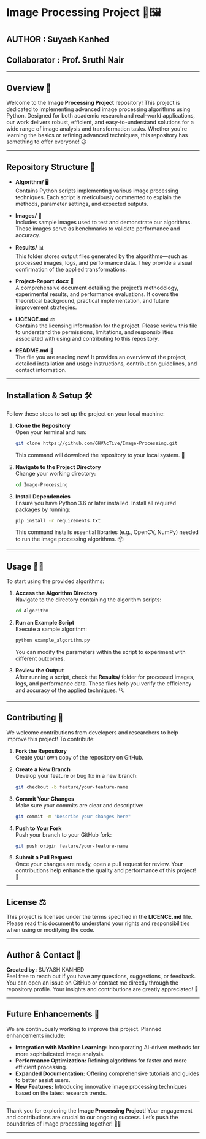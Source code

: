 # Image Processing Project 🎨🖼️

## **AUTHOR** : Suyash Kanhed
## **Collaborator** : Prof. Sruthi Nair

---

## Overview 🚀  
Welcome to the **Image Processing Project** repository! This project is dedicated to implementing advanced image processing algorithms using Python. Designed for both academic research and real-world applications, our work delivers robust, efficient, and easy-to-understand solutions for a wide range of image analysis and transformation tasks. Whether you're learning the basics or refining advanced techniques, this repository has something to offer everyone! 😃

---

## Repository Structure 📂  
- **Algorithm/** 🖥️  
  Contains Python scripts implementing various image processing techniques. Each script is meticulously commented to explain the methods, parameter settings, and expected outputs.

- **Images/** 📸  
  Includes sample images used to test and demonstrate our algorithms. These images serve as benchmarks to validate performance and accuracy.

- **Results/** 📊  
  This folder stores output files generated by the algorithms—such as processed images, logs, and performance data. They provide a visual confirmation of the applied transformations.

- **Project-Report.docx** 📄  
  A comprehensive document detailing the project’s methodology, experimental results, and performance evaluations. It covers the theoretical background, practical implementation, and future improvement strategies.

- **LICENCE.md** ⚖️  
  Contains the licensing information for the project. Please review this file to understand the permissions, limitations, and responsibilities associated with using and contributing to this repository.

- **README.md** 📝  
  The file you are reading now! It provides an overview of the project, detailed installation and usage instructions, contribution guidelines, and contact information.

---

## Installation & Setup 🛠️  
Follow these steps to set up the project on your local machine:

1. **Clone the Repository**  
   Open your terminal and run:
   ```bash
   git clone https://github.com/GHVAcTive/Image-Processing.git
   ```
   This command will download the repository to your local system. 💾

2. **Navigate to the Project Directory**  
   Change your working directory:
   ```bash
   cd Image-Processing
   ```

3. **Install Dependencies**  
   Ensure you have Python 3.6 or later installed. Install all required packages by running:
   ```bash
   pip install -r requirements.txt
   ```
   This command installs essential libraries (e.g., OpenCV, NumPy) needed to run the image processing algorithms. 📦

---

## Usage 👨‍💻  
To start using the provided algorithms:

1. **Access the Algorithm Directory**  
   Navigate to the directory containing the algorithm scripts:
   ```bash
   cd Algorithm
   ```

2. **Run an Example Script**  
   Execute a sample algorithm:
   ```bash
   python example_algorithm.py
   ```
   You can modify the parameters within the script to experiment with different outcomes.

3. **Review the Output**  
   After running a script, check the **Results/** folder for processed images, logs, and performance data. These files help you verify the efficiency and accuracy of the applied techniques. 🔍

---

## Contributing 🤝  
We welcome contributions from developers and researchers to help improve this project! To contribute:

1. **Fork the Repository**  
   Create your own copy of the repository on GitHub.

2. **Create a New Branch**  
   Develop your feature or bug fix in a new branch:
   ```bash
   git checkout -b feature/your-feature-name
   ```

3. **Commit Your Changes**  
   Make sure your commits are clear and descriptive:
   ```bash
   git commit -m "Describe your changes here"
   ```

4. **Push to Your Fork**  
   Push your branch to your GitHub fork:
   ```bash
   git push origin feature/your-feature-name
   ```

5. **Submit a Pull Request**  
   Once your changes are ready, open a pull request for review. Your contributions help enhance the quality and performance of this project! 🌟

---

## License ⚖️  
This project is licensed under the terms specified in the **LICENCE.md** file. Please read this document to understand your rights and responsibilities when using or modifying the code.

---

## Author & Contact 💬  
**Created by:** SUYASH KANHED  
Feel free to reach out if you have any questions, suggestions, or feedback. You can open an issue on GitHub or contact me directly through the repository profile. Your insights and contributions are greatly appreciated! 📧

---

## Future Enhancements 🔮  
We are continuously working to improve this project. Planned enhancements include:  
- **Integration with Machine Learning:** Incorporating AI-driven methods for more sophisticated image analysis.  
- **Performance Optimization:** Refining algorithms for faster and more efficient processing.  
- **Expanded Documentation:** Offering comprehensive tutorials and guides to better assist users.  
- **New Features:** Introducing innovative image processing techniques based on the latest research trends.

---

Thank you for exploring the **Image Processing Project**! Your engagement and contributions are crucial to our ongoing success. Let’s push the boundaries of image processing together! 🚀😊

---
